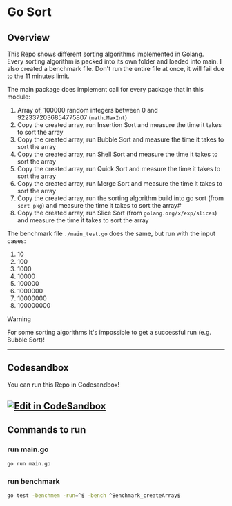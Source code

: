 # Go Sort

## Overview

This Repo shows different sorting algorithms implemented in Golang.  
Every sorting algorithm is packed into its own folder and loaded into main. I also created a benchmark file. Don't run the entire file at once, it will fail due to the 11 minutes limit.

The main package does implement call for every package that in this module:

1. Array of, 100000 random integers between 0 and 9223372036854775807 (`math.MaxInt`)
2. Copy the created array, run Insertion Sort and measure the time it takes to sort the array
3. Copy the created array, run Bubble Sort and measure the time it takes to sort the array
4. Copy the created array, run Shell Sort and measure the time it takes to sort the array
5. Copy the created array, run Quick Sort and measure the time it takes to sort the array
6. Copy the created array, run Merge Sort and measure the time it takes to sort the array
7. Copy the created array, run the sorting algorithm build into go sort (from `sort pkg`) and measure the time it takes to sort the array#
8. Copy the created array, run Slice Sort (from `golang.org/x/exp/slices`) and measure the time it takes to sort the array

The benchmark file `./main_test.go` does the same, but run with the input cases:

1. 10
2. 100
3. 1000
4. 10000
5. 100000
6. 1000000
7. 10000000
8. 100000000

> [!WARNING]  
> For some sorting algorithms It's impossible to get a successful run (e.g. Bubble Sort)!

---

## Codesandbox

You can run this Repo in Codesandbox!  
  
[![Edit in CodeSandbox](https://assets.codesandbox.io/github/button-edit-lime.svg)]()
---

## Commands to run  

### run main.go

```bash
go run main.go
```

### run benchmark

```bash
go test -benchmem -run=^$ -bench ^Benchmark_createArray$
```
